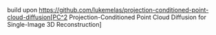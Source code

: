 build upon https://github.com/lukemelas/projection-conditioned-point-cloud-diffusion[PC^2 Projection-Conditioned Point Cloud Diffusion for Single-Image 3D Reconstruction]
